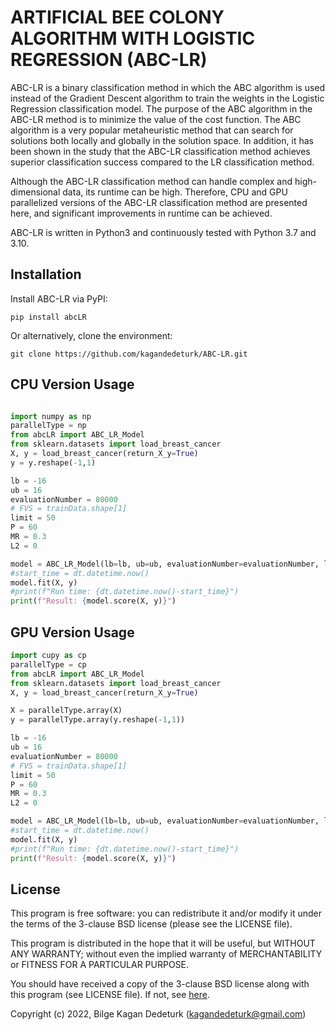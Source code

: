# ARTIFICIAL BEE COLONY ALGORITHM WITH LOGISTIC REGRESSION (ABC-LR)

ABC-LR is a binary classification method in which the ABC algorithm is used instead of the Gradient Descent algorithm to train the weights in the Logistic Regression classification model. The purpose of the ABC algorithm in the ABC-LR method is to minimize the value of the cost function. The ABC algorithm is a very popular metaheuristic method that can search for solutions both locally and globally in the solution space. In addition, it has been shown in the study that the ABC-LR classification method achieves superior classification success compared to the LR classification method.

Although the ABC-LR classification method can handle complex and high-dimensional data, its runtime can be high. Therefore, CPU and GPU parallelized versions of the ABC-LR classification method are presented here, and significant improvements in runtime can be achieved.

ABC-LR is written in Python3 and continuously tested with Python 3.7 and 3.10.

## Installation

Install ABC-LR via PyPI:

```
pip install abcLR
```

Or alternatively, clone the environment:

```
git clone https://github.com/kagandedeturk/ABC-LR.git
```

## CPU Version Usage

```py

import numpy as np
parallelType = np
from abcLR import ABC_LR_Model
from sklearn.datasets import load_breast_cancer
X, y = load_breast_cancer(return_X_y=True)
y = y.reshape(-1,1)

lb = -16
ub = 16
evaluationNumber = 80000
# FVS = trainData.shape[1]
limit = 50
P = 60
MR = 0.3
L2 = 0

model = ABC_LR_Model(lb=lb, ub=ub, evaluationNumber=evaluationNumber, limit=limit, P=P, MR=MR, L2=L2, parallelType=parallelType)
#start_time = dt.datetime.now()
model.fit(X, y)
#print(f"Run time: {dt.datetime.now()-start_time}")
print(f"Result: {model.score(X, y)}")

```

## GPU Version Usage

```py
import cupy as cp
parallelType = cp
from abcLR import ABC_LR_Model
from sklearn.datasets import load_breast_cancer
X, y = load_breast_cancer(return_X_y=True)

X = parallelType.array(X)
y = parallelType.array(y.reshape(-1,1))

lb = -16
ub = 16
evaluationNumber = 80000
# FVS = trainData.shape[1]
limit = 50
P = 60
MR = 0.3
L2 = 0

model = ABC_LR_Model(lb=lb, ub=ub, evaluationNumber=evaluationNumber, limit=limit, P=P, MR=MR, L2=L2, parallelType=parallelType)
#start_time = dt.datetime.now()
model.fit(X, y)
#print(f"Run time: {dt.datetime.now()-start_time}")
print(f"Result: {model.score(X, y)}")

```

## License

This program is free software: you can redistribute it and/or modify
it under the terms of the 3-clause BSD license (please see the LICENSE file).

This program is distributed in the hope that it will be useful,
but WITHOUT ANY WARRANTY; without even the implied warranty of
MERCHANTABILITY or FITNESS FOR A PARTICULAR PURPOSE.

You should have received a copy of the 3-clause BSD license
along with this program (see LICENSE file).
If not, see [here](https://opensource.org/licenses/BSD-3-Clause).

Copyright (c) 2022, Bilge Kagan Dedeturk (kagandedeturk@gmail.com)
